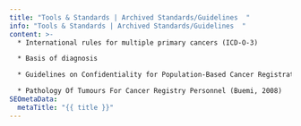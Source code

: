 ```yaml
---
title: "Tools & Standards | Archived Standards/Guidelines  "
info: "Tools & Standards | Archived Standards/Guidelines  "
content: >-
  * International rules for multiple primary cancers (ICD-O-3) 

  * Basis of diagnosis 

  * Guidelines on Confidentiality for Population-Based Cancer Registration (IARC, Lyon, 2004) 

  * Pathology Of Tumours For Cancer Registry Personnel (Buemi, 2008)
SEOmetaData:
  metaTitle: "{{ title }}"
---
```

